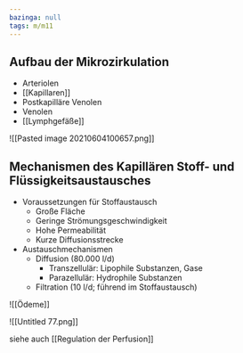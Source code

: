 ```yaml
---
bazinga: null
tags: m/m11
---
```


## Aufbau der Mikrozirkulation

- Arteriolen
- [[Kapillaren]]
- Postkapilläre Venolen
- Venolen
- [[Lymphgefäße]]



![[Pasted image 20210604100657.png]]

## Mechanismen des Kapillären Stoff- und Flüssigkeitsaustausches

- Voraussetzungen für Stoffaustausch
    - Große Fläche
    - Geringe Strömungsgeschwindigkeit
    - Hohe Permeabilität
    - Kurze Diffusionsstrecke
- Austauschmechanismen
    - Diffusion (80.000 l/d)
        - Transzellulär: Lipophile Substanzen, Gase
        - Parazellulär: Hydrophile Substanzen
    - Filtration (10 l/d; führend im Stoffaustausch)

![[Ödeme]]

![[Untitled 77.png]]



siehe auch [[Regulation der Perfusion]]